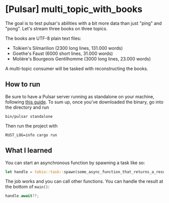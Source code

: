 # [Pulsar] multi_topic_with_books

The goal is to test pulsar's abilities with a bit more data than just "ping" and "pong".
Let's stream three books on three topics.

The books are UTF-8 plain text files:

-   Tolkien's Silmarilion (2300 long lines, 131.000 words)
-   Goethe's Faust (6000 short lines, 31.000 words)
-   Molière's Bourgeois Gentilhomme (3000 long lines, 23.000 words)

A multi-topic consumer will be tasked with reconstructing the books.

## How to run

Be sure to have a Pulsar server running as standalone on your machine, following
[this guide](https://pulsar.apache.org/docs/en/standalone/). To sum up, once you've downloaded the binary, go into the directory and run

    bin/pulsar standalone

Then run the project with

    RUST_LOG=info cargo run

## What I learned

You can start an asynchronous function by spawning a task like so:

```rust
let handle = tokio::task::spawn(some_async_function_that_returns_a_result());
```

The job works and you can call other functions.
You can handle the result at the bottom of `main()`:

```rust
handle.await??;
```
